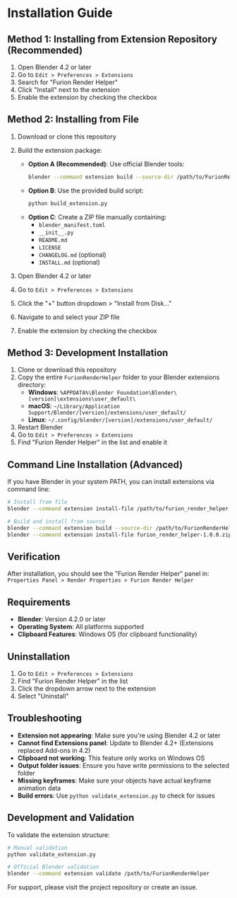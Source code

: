 # Installation Guide

## Method 1: Installing from Extension Repository (Recommended)

1. Open Blender 4.2 or later
2. Go to `Edit > Preferences > Extensions`
3. Search for "Furion Render Helper"
4. Click "Install" next to the extension
5. Enable the extension by checking the checkbox

## Method 2: Installing from File

1. Download or clone this repository
2. Build the extension package:
   - **Option A (Recommended)**: Use official Blender tools:
     ```bash
     blender --command extension build --source-dir /path/to/FurionRenderHelper
     ```
   - **Option B**: Use the provided build script:
     ```bash
     python build_extension.py
     ```
   - **Option C**: Create a ZIP file manually containing:
     - `blender_manifest.toml`
     - `__init__.py`
     - `README.md`
     - `LICENSE`
     - `CHANGELOG.md` (optional)
     - `INSTALL.md` (optional)

3. Open Blender 4.2 or later
4. Go to `Edit > Preferences > Extensions`
5. Click the "+" button dropdown > "Install from Disk..."
6. Navigate to and select your ZIP file
7. Enable the extension by checking the checkbox

## Method 3: Development Installation

1. Clone or download this repository
2. Copy the entire `FurionRenderHelper` folder to your Blender extensions directory:
   - **Windows**: `%APPDATA%\Blender Foundation\Blender\[version]\extensions\user_default\`
   - **macOS**: `~/Library/Application Support/Blender/[version]/extensions/user_default/`
   - **Linux**: `~/.config/blender/[version]/extensions/user_default/`
3. Restart Blender
4. Go to `Edit > Preferences > Extensions`
5. Find "Furion Render Helper" in the list and enable it

## Command Line Installation (Advanced)

If you have Blender in your system PATH, you can install extensions via command line:

```bash
# Install from file
blender --command extension install-file /path/to/furion_render_helper.zip

# Build and install from source
blender --command extension build --source-dir /path/to/FurionRenderHelper
blender --command extension install-file furion_render_helper-1.0.0.zip
```

## Verification

After installation, you should see the "Furion Render Helper" panel in:
`Properties Panel > Render Properties > Furion Render Helper`

## Requirements

- **Blender**: Version 4.2.0 or later
- **Operating System**: All platforms supported
- **Clipboard Features**: Windows OS (for clipboard functionality)

## Uninstallation

1. Go to `Edit > Preferences > Extensions`
2. Find "Furion Render Helper" in the list
3. Click the dropdown arrow next to the extension
4. Select "Uninstall"

## Troubleshooting

- **Extension not appearing**: Make sure you're using Blender 4.2 or later
- **Cannot find Extensions panel**: Update to Blender 4.2+ (Extensions replaced Add-ons in 4.2)
- **Clipboard not working**: This feature only works on Windows OS
- **Output folder issues**: Ensure you have write permissions to the selected folder
- **Missing keyframes**: Make sure your objects have actual keyframe animation data
- **Build errors**: Use `python validate_extension.py` to check for issues

## Development and Validation

To validate the extension structure:
```bash
# Manual validation
python validate_extension.py

# Official Blender validation
blender --command extension validate /path/to/FurionRenderHelper
```

For support, please visit the project repository or create an issue.